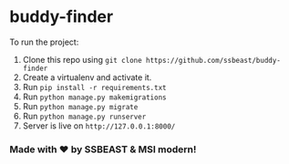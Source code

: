 # buddy-finder

To run the project:

1. Clone this repo using `git clone https://github.com/ssbeast/buddy-finder`
2. Create a virtualenv and activate it.
3. Run `pip install -r requirements.txt`
4. Run `python manage.py makemigrations`
5. Run `python manage.py migrate`
6. Run `python manage.py runserver`
7. Server is live on `http://127.0.0.1:8000/`

### Made with :heart: by SSBEAST & MSI modern!


